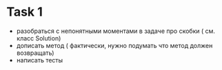 # Task 1
- разобраться с непонятными моментами в  задаче про скобки ( см. класс Solution)  
- дописать метод ( фактически, нужно подумать что метод должен возвращать)  
- написать тесты

           
 


 










  
